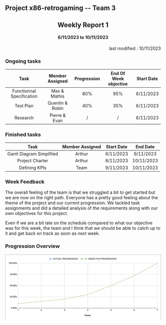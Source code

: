 Project x86-retrogaming -- Team 3
---

<h2 align="center">Weekly Report 1</h2>

<h4 align="center">6/11/2023 to 10/11/2023</h4>

<p align="right">last modified : 10/11/2023</p>

### Ongoing tasks

<div align="center">

|           Task            |   Member Assigned   |   Progression   |   End Of Week objective   |   Start Date  |
|:-------------------------:|:-------------------:|:---------------:|:-------------------------:|:-------------:|
|Functionnal Specification  |Max & Mathis         |80%              |95%                        |6/11/2023      |
|Test Plan                  |Quentin & Robin      |40%              |35%                        |6/11/2023      |
|Research                   |Pierre & Evan        |/                |/                          |6/11/2023      |


</div>

### Finished tasks

<div align="center">

|           Task            |   Member Assigned     |  Start Date   |   End Date  |
|:-------------------------:|:---------------------:|:-------------:|:-----------:|
|Gantt Diagram Simplified   |Arthur                 |6/11/2023      |9/11/2023    |
|Project Charter            |Arthur                 |8/11/2023      |10/11/2023   |
|Defining KPIs              |Team                   |9/11/2023      |10/11/2023   |

</div>

### Week Feedback

The overall feeling of the team is that we struggled a bit to get started but we are now on the right path. Everyone has a pretty good feeling about the theme of the project and our current progression. We tackled task assignments and did a detailed analysis of the requirements along with our own objectives for this project.

Even if we are a bit late on the schedule compared to what our objective was for this week, the team and I think that we should be able to catch up to it and get back on track as soon as next week.

### Progression Overview

<div align="center">

![Progression](/Documents/pictures/Weekly-Report/Progression-Week-1.png)

</div>